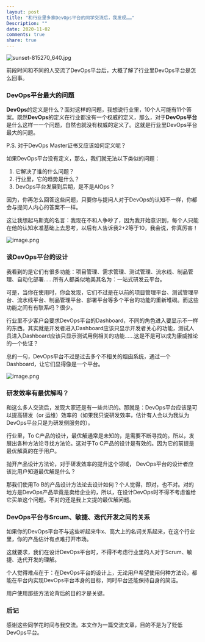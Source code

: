```yaml
---
layout: post
title: "和行业里多家DevOps平台的同学交流后，我发现……"
Description: ""
date: 2020-11-02
comments: true
share: true
---
```


![sunset-815270_640.jpg](/assets/images/292372-dc1ef40bb713c6f5.jpg)


前段时间和不同的人交流了DevOps平台后，大概了解了行业里DevOps平台是怎么回事。

### DevOps平台最大的问题
**DevOps**的定义是什么？面对这样的问题，我想说行业里，10个人可能有11个答案。既然**DevOps**的定义在行业都没有一个权威的定义，那么，对于**DevOps平台**是什么这样一一个问题，自然也就没有权威的定义了。这就是行业里DevOps平台最大的问题。

P.S. 对于DevOps Master证书又应该如何定义呢？

如果DevOps平台没有定义，那么，我们就无法以下类似的问题：
1. 它解决了谁的什么问题？
2. 行业里，它的趋势是什么？
3. DevOps平台发展到后期，是不是AIOps？

因为，你再怎么回答这些问题，只要你与提问人对于DevOps的认知不一样，你都会与提问人内心的答案不一样。

这让我想起马斯克的名言：我现在不和人争吵了，因为我开始意识到，每个人只能在他的认知水准基础上去思考，以后有人告诉我2+2等于10，我会说，你真厉害！

![image.png](/assets/images/292372-8006bbebe81e5cc9.png)


### 谈DevOps平台的设计
我看到的是它们有很多功能：项目管理、需求管理、测试管理、流水线、制品管理、自动化部署……所有人都类似地美其名为：一站式研发云平台。

可是，当你在使用时，你会发现，它们不过是在以前的项目管理平台、测试管理平台、流水线平台、制品管理平台、部署平台等多个平台的功能的重新堆砌。而这些功能之间有有联系吗？很少。

行业里不少客户会要求DevOps平台的Dashboard，不同的角色进入要显示不一样的东西。其实就是开发者进入Dashboard应该只显示开发者关心的功能，测试人员进入Dashboard应该只显示测试用例相关的功能……这是不是可以成为康威推论的一个佐证？

总的一句，DevOps平台不过是过去多个不相关的烟囱系统，通过一个Dashboard，让它们显得像是一个平台。

![image.png](/assets/images/292372-b6ecbc50818d9413.png)


### 研发效率有最优解吗？
和这么多人交流后，发现大家还是有一些共识的。那就是：DevOps平台应该是可以提高研发（or 运维）效率的（如果我只说研发效率，估计有人会以为我认为DevOps平台只是为研发侧服务的）。

行业里，To C产品的设计，最优解通常是未知的，是需要不断寻找的。所以，发展出各种方法论寻找方法论。这对于To C产品的设计是有效的。因为它的前提是最优解真的在于用户。

抛开产品设计方法论，对于研发效率的提升这个领域， DevOps平台的设计者应该比用户知道最优解是什么？

那我们使用To B的产品设计方法论去设计如何？个人觉得，即对，也不对。对的地方是DevOps产品毕竟是卖给企业的，所以，在设计DevOps时不得不考虑谁给它买单这个问题。不对的还是我上文提的最优解问题。


### DevOps平台与Srcum、敏捷、迭代开发之间的关系
如果你的DevOps平台不与这些听起来牛x、高大上的名词关系起来，在这个行业里，你的产品估计有点难打开市场。

这就要求，我们在设计DevOps平台时，不得不考虑行业里的人对于Scrum、敏捷、迭代开发的理解。

个人觉得难点在于：在DevOps平台的设计上，无论用户希望使用何种方法论，都能在平台内实现DevOps平台本身的目标，同时平台还能保持自身的简洁。

用户使用那些方法论背后的目的才是关键。

### 后记
感谢这些同学花时间与我交流。本文作为一篇交流文章，目的不是为了贬低DevOps平台。

